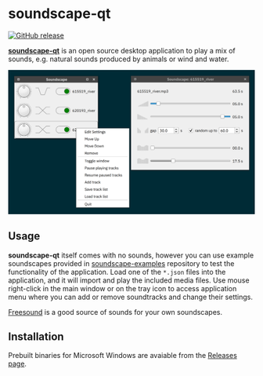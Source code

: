 # soundscape-qt

[![GitHub release](https://img.shields.io/github/release/ddanilov/soundscape-qt)](https://github.com/ddanilov/soundscape-qt/releases/)

[**soundscape-qt**](https://github.com/ddanilov/soundscape-qt) is an open source
desktop application to play a mix of sounds, e.g. natural sounds produced by
animals or wind and water.

![](screenshots/overview.png)

## Usage

**soundscape-qt** itself comes with no sounds, however you can use example
soundscapes provided in
[soundscape-examples](https://github.com/ddanilov/soundscape-examples)
repository to test the functionality of the application. Load one of the
`*.json` files into the application, and it will import and play the included
media files. Use mouse right-click in the main window or on the tray icon to
access application menu where you can add or remove soundtracks and change their
settings.

[Freesound](https://freesound.org/) is a good source of sounds for your own
soundscapes.

## Installation

Prebuilt binaries for Microsoft Windows are avaiable from the
[Releases page](https://github.com/ddanilov/soundscape-qt/releases).
